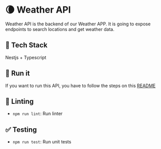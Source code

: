 # :waning_crescent_moon: Weather API
Weather API is the backend of our Weather APP. It is going to expose endpoints to search locations and get weather data.

## :rainbow: Tech Stack
Nestjs + Typescript

## :runner: Run it
If you want to run this API, you have to follow the steps on this [README](https://github.com/ehelgueroc/weatherapp)

## :flashlight: Linting
- `npm run lint`: Run linter

## :white_check_mark: Testing
- `npm run test`: Run unit tests

